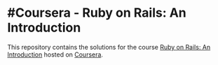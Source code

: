 #Coursera - Ruby on Rails: An Introduction
==========================
This repository contains the solutions for the course [Ruby on Rails: An Introduction](https://www.coursera.org/learn/ruby-on-rails-intro) hosted on [Coursera](https://www.coursera.org).
